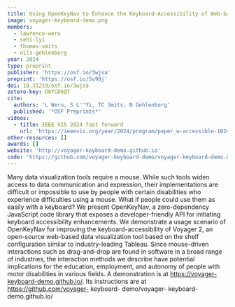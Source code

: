 ```yaml
---
title: Using OpenKeyNav to Enhance the Keyboard-Accessibility of Web-based Data Visualization Tools
image: voyager-keyboard-demo.png
members:
  - lawrence-weru
  - sehi-lyi
  - thomas-smits
  - nils-gehlenborg
year: 2024
type: preprint
publisher: 'https://osf.io/3wjsa'
preprint: 'https://osf.io/5v98j'
doi: 10.31219/osf.io/3wjsa
zotero-key: D8YCD6QT
cite:
  authors: 'L Weru, S L''Yi, TC Smits, N Gehlenborg'
  published: '*OSF Preprints*'
videos:
  - title: IEEE VIS 2024 fast forward
    url: 'https://ieeevis.org/year/2024/program/paper_w-accessible-1024.html'
other-resources: []
awards: []
website: 'http://voyager-keyboard-demo.github.io'
code: 'https://github.com/voyager-keyboard-demo/voyager-keyboard-demo.github.io'
---
```

Many data visualization tools require a mouse. While such tools widen access to data communication and expression, their implementations are difficult or impossible to use by people with certain disabilities who experience difficulties using a mouse. What if people could use them as easily with a keyboard? We present OpenKeyNav, a zero-dependency JavaScript code library that exposes a developer-friendly API for initiating keyboard accessibility enhancements. We demonstrate a usage scenario of OpenKeyNav for improving the keyboard-accessibility of Voyager 2, an open-source web-based data visualization tool based on the shelf configuration similar to industry-leading Tableau. Since mouse-driven interactions such as drag-and-drop are found in software in a broad range of industries, the interaction methods we describe have potential implications for the education, employment, and autonomy of people with motor disabilities in various fields. A demonstration is at https://voyager-keyboard-demo.github.io/. Its instructions are at https://github.com/voyager- keyboard- demo/voyager- keyboard- demo.github.io/
